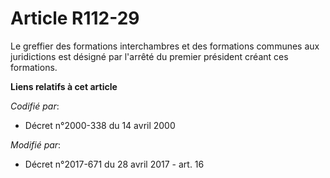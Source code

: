 # Article R112-29

Le greffier des formations interchambres et des formations communes aux juridictions est désigné par l'arrêté du premier
président créant ces formations.

**Liens relatifs à cet article**

_Codifié par_:

  - Décret n°2000-338 du 14 avril 2000

_Modifié par_:

  - Décret n°2017-671 du 28 avril 2017 - art. 16
